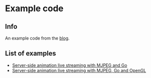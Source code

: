 # Example code
## Info
An example code from the [blog](https://ivarsblog.com).
## List of examples
* [Server-side animation live streaming with MJPEG and Go](/tree/master/mjpeg-streaming)
* [Server-side animation live streaming with MJPEG, Go and OpenGL](s/tree/master/opengl-streaming-go)